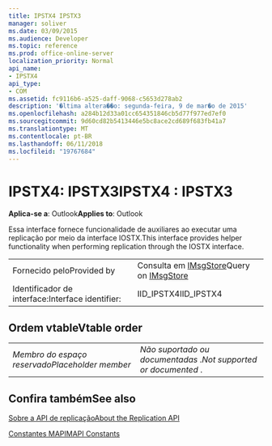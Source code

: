 ```yaml
---
title: IPSTX4 IPSTX3
manager: soliver
ms.date: 03/09/2015
ms.audience: Developer
ms.topic: reference
ms.prod: office-online-server
localization_priority: Normal
api_name:
- IPSTX4
api_type:
- COM
ms.assetid: fc9116b6-a525-daff-9068-c5653d278ab2
description: '�ltima altera��o: segunda-feira, 9 de mar�o de 2015'
ms.openlocfilehash: a284b12d33a01cc654351846cb5d77f977ed7ef0
ms.sourcegitcommit: 9d60cd82b5413446e5bc8ace2cd689f683fb41a7
ms.translationtype: MT
ms.contentlocale: pt-BR
ms.lasthandoff: 06/11/2018
ms.locfileid: "19767684"
---
```

# <a name="ipstx4--ipstx3"></a><span data-ttu-id="ac446-103">IPSTX4: IPSTX3</span><span class="sxs-lookup"><span data-stu-id="ac446-103">IPSTX4 : IPSTX3</span></span>

  
  
<span data-ttu-id="ac446-104">**Aplica-se a**: Outlook</span><span class="sxs-lookup"><span data-stu-id="ac446-104">**Applies to**: Outlook</span></span> 
  
<span data-ttu-id="ac446-105">Essa interface fornece funcionalidade de auxiliares ao executar uma replicação por meio da interface IOSTX.</span><span class="sxs-lookup"><span data-stu-id="ac446-105">This interface provides helper functionality when performing replication through the IOSTX interface.</span></span>
  
|||
|:-----|:-----|
|<span data-ttu-id="ac446-106">Fornecido pelo</span><span class="sxs-lookup"><span data-stu-id="ac446-106">Provided by</span></span>  <br/> |<span data-ttu-id="ac446-107">Consulta em [IMsgStore](imsgstoreimapiprop.md)</span><span class="sxs-lookup"><span data-stu-id="ac446-107">Query on [IMsgStore](imsgstoreimapiprop.md)</span></span> <br/> |
|<span data-ttu-id="ac446-108">Identificador de interface:</span><span class="sxs-lookup"><span data-stu-id="ac446-108">Interface identifier:</span></span>  <br/> |<span data-ttu-id="ac446-109">IID_IPSTX4</span><span class="sxs-lookup"><span data-stu-id="ac446-109">IID_IPSTX4</span></span>  <br/> |
   
## <a name="vtable-order"></a><span data-ttu-id="ac446-110">Ordem vtable</span><span class="sxs-lookup"><span data-stu-id="ac446-110">Vtable order</span></span>

|||
|:-----|:-----|
| <span data-ttu-id="ac446-111">*Membro do espaço reservado*</span><span class="sxs-lookup"><span data-stu-id="ac446-111">*Placeholder member*</span></span>  <br/> | <span data-ttu-id="ac446-112">*Não suportado ou documentadas* .</span><span class="sxs-lookup"><span data-stu-id="ac446-112">*Not supported or documented*  .</span></span>  <br/> |
   
## <a name="see-also"></a><span data-ttu-id="ac446-113">Confira também</span><span class="sxs-lookup"><span data-stu-id="ac446-113">See also</span></span>



[<span data-ttu-id="ac446-114">Sobre a API de replicação</span><span class="sxs-lookup"><span data-stu-id="ac446-114">About the Replication API</span></span>](about-the-replication-api.md)
  
[<span data-ttu-id="ac446-115">Constantes MAPI</span><span class="sxs-lookup"><span data-stu-id="ac446-115">MAPI Constants</span></span>](mapi-constants.md)

